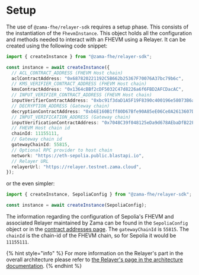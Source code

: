 # Setup

The use of `@zama-fhe/relayer-sdk` requires a setup phase.
This consists of the instantiation of the `FhevmInstance`.
This object holds all the configuration and methods needed to interact with an FHEVM using a Relayer.
It can be created using the following code snippet:

```ts
import { createInstance } from "@zama-fhe/relayer-sdk";

const instance = await createInstance({
  // ACL_CONTRACT_ADDRESS (FHEVM Host chain)
  aclContractAddress: "0x687820221192C5B662b25367F70076A37bc79b6c",
  // KMS_VERIFIER_CONTRACT_ADDRESS (FHEVM Host chain)
  kmsContractAddress: "0x1364cBBf2cDF5032C47d8226a6f6FBD2AFCDacAC",
  // INPUT_VERIFIER_CONTRACT_ADDRESS (FHEVM Host chain)
  inputVerifierContractAddress: "0xbc91f3daD1A5F19F8390c400196e58073B6a0BC4",
  // DECRYPTION_ADDRESS (Gateway chain)
  decryptionContractAddress: "0xb6E160B1ff80D67Bfe90A85eE06Ce0A2613607D1",
  // INPUT_VERIFICATION_ADDRESS (Gateway chain)
  inputVerificationContractAddress: "0x7048C39f048125eDa9d678AEbaDfB22F7900a29F",
  // FHEVM Host chain id
  chainId: 11155111,
  // Gateway chain id
  gatewayChainId: 55815,
  // Optional RPC provider to host chain
  network: "https://eth-sepolia.public.blastapi.io",
  // Relayer URL
  relayerUrl: "https://relayer.testnet.zama.cloud",
});
```

or the even simpler:

```ts
import { createInstance, SepoliaConfig } from "@zama-fhe/relayer-sdk";

const instance = await createInstance(SepoliaConfig);
```

The information regarding the configuration of Sepolia's FHEVM and associated Relayer maintained by Zama can be found in the `SepoliaConfig` object or in the [contract addresses page](https://docs.zama.ai/protocol/solidity-guides/smart-contract/configure/contract_addresses).
The `gatewayChainId` is `55815`.
The `chainId` is the chain-id of the FHEVM chain, so for Sepolia it would be `11155111`.

{% hint style="info" %}
For more information on the Relayer's part in the overall architecture please refer to [the Relayer's page in the architecture documentation](https://docs.zama.ai/protocol/protocol/overview/relayer_oracle).
{% endhint %}
